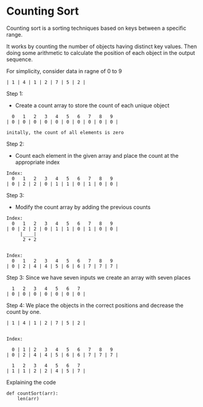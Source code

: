 # Counting Sort

Counting sort is a sorting techniques based on keys between a specific range.

It works by counting the number of objects having distinct key values. Then doing some arithmetic to calculate the position of each object in the output sequence.

For simplicity, consider data in ragne of 0 to 9

```
| 1 | 4 | 1 | 2 | 7 | 5 | 2 |
```

Step 1:
- Create a count array to store the count of each unique object

```
  0   1   2   3   4   5   6   7   8   9
| 0 | 0 | 0 | 0 | 0 | 0 | 0 | 0 | 0 | 0 |
```
    initally, the count of all elements is zero

Step 2:
- Count each element in the given array and place the count at the appropriate index

```
Index:
  0   1   2   3   4   5   6   7   8   9
| 0 | 2 | 2 | 0 | 1 | 1 | 0 | 1 | 0 | 0 |
```

Step 3:
- Modify the count array by adding the previous counts

```
Index:
  0   1   2   3   4   5   6   7   8   9
| 0 | 2 | 2 | 0 | 1 | 1 | 0 | 1 | 0 | 0 |
     |____|
      2 + 2


Index:
  0   1   2   3   4   5   6   7   8   9
| 0 | 2 | 4 | 4 | 5 | 6 | 6 | 7 | 7 | 7 |
```

Step 3:
Since we have seven inputs we create an array with seven places

```
  1   2   3   4   5   6   7
| 0 | 0 | 0 | 0 | 0 | 0 | 0 |
```

Step 4:
We place the objects in the correct positions and decrease the count by one.

```
| 1 | 4 | 1 | 2 | 7 | 5 | 2 |


Index:

  0 | 1 | 2   3   4   5   6   7   8   9
| 0 | 2 | 4 | 4 | 5 | 6 | 6 | 7 | 7 | 7 |

  1   2   3   4   5   6   7
| 1 | 1 | 2 | 2 | 4 | 5 | 7 |

```

Explaining the code
```
def countSort(arr):
    len(arr)
    
```